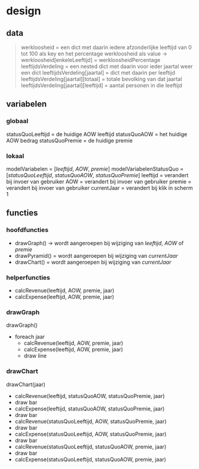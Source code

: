 # design
## data
> werkloosheid = een dict met daarin iedere afzonderlijke leeftijd van 0 tot 100 als key en het percentage werkloosheid als value
> -> werkloosheid[enkeleLeeftijd] = werkloosheidPercentage
> leeftijdsVerdeling = een nested dict met daarin voor ieder jaartal weer een dict
> leeftijdsVerdeling[jaartal] = dict met daarin per leeftijd
> leeftijdsVerdeling[jaartal][totaal] = totale bevolking van dat jaartal
> leeftijdsVerdeling[jaartal][leeftijd] = aantal personen in die leeftijd

## variabelen
### globaal
statusQuoLeeftijd = de huidige AOW leeftijd
statusQuoAOW = het huidige AOW bedrag
statusQuoPremie = de huidige premie

### lokaal
modelVariabelen = [*leeftijd*, *AOW*, *premie*]
modelVariabelenStatusQuo = [*statusQuoLeeftijd*, *statusQuoAOW*, *statusQuoPremie*]
leeftijd = verandert bij invoer van gebruiker
AOW = verandert bij invoer van gebruiker
premie = verandert bij invoer van gebruiker
currentJaar = verandert bij klik in scherm 1

## functies
### hoofdfuncties
- drawGraph() -> wordt aangeroepen bij wijziging van *leeftijd*, *AOW* of *premie*
- drawPyramid() = wordt aangeroepen bij wijziging van *currentJaar*
- drawChart() = wordt aangeroepen bij wijziging van *currentJaar*

### helperfuncties
- calcRevenue(leeftijd, AOW, premie, jaar)
- calcExpense(leeftijd, AOW, premie, jaar)

### drawGraph
drawGraph()
- foreach jaar
  - calcRevenue(leeftijd, AOW, premie, jaar)
  - calcExpense(leeftijd, AOW, premie, jaar)
  - draw line

### drawChart
drawChart(jaar)  
- calcRevenue(leeftijd, statusQuoAOW, statusQuoPremie, jaar)
- draw bar
- calcExpense(leeftijd, statusQuoAOW, statusQuoPremie, jaar)
- draw bar
- calcRevenue(statusQuoLeeftijd, AOW, statusQuoPremie, jaar)
- draw bar
- calcExpense(statusQuoLeeftijd, AOW, statusQuoPremie, jaar)
- draw bar
- calcRevenue(statusQuoLeeftijd, statusQuoAOW, premie, jaar)
- draw bar
- calcExpense(statusQuoLeeftijd, statusQuoAOW, premie, jaar)
